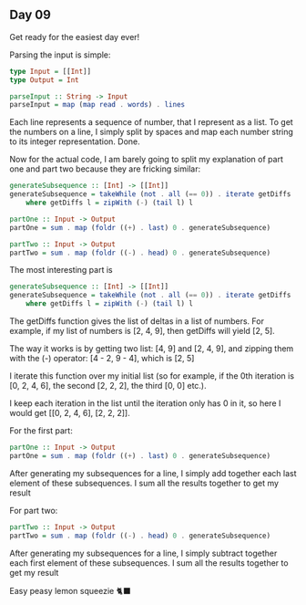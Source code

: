 ## Day 09

Get ready for the easiest day ever!

Parsing the input is simple:
```hs
type Input = [[Int]]
type Output = Int

parseInput :: String -> Input
parseInput = map (map read . words) . lines
```
Each line represents a sequence of number, that  I represent as a list. To get the numbers on a line, I simply split by spaces and map each number string to its integer representation. Done.

Now for the actual code, I am barely going to split my explanation of part one and part two because they are fricking similar:
```hs
generateSubsequence :: [Int] -> [[Int]]
generateSubsequence = takeWhile (not . all (== 0)) . iterate getDiffs
    where getDiffs l = zipWith (-) (tail l) l

partOne :: Input -> Output
partOne = sum . map (foldr ((+) . last) 0 . generateSubsequence)

partTwo :: Input -> Output
partTwo = sum . map (foldr ((-) . head) 0 . generateSubsequence)
```

The most interesting part is
```hs
generateSubsequence :: [Int] -> [[Int]]
generateSubsequence = takeWhile (not . all (== 0)) . iterate getDiffs
    where getDiffs l = zipWith (-) (tail l) l
```
The getDiffs function gives the list of deltas in a list of numbers.
For example, if my list of numbers is [2, 4, 9], then getDiffs will yield [2, 5].

The way it works is by getting two list: [4, 9] and [2, 4, 9], and zipping them with the (-) operator: [4 - 2, 9 - 4], which is [2, 5]

I iterate this function over my initial list (so for example, if the 0th iteration is [0, 2, 4, 6], the second [2, 2, 2], the third [0, 0] etc.).

I keep each iteration in the list until the iteration only has 0 in it, so here I would get [[0, 2, 4, 6], [2, 2, 2]].

For the first part:
```hs
partOne :: Input -> Output
partOne = sum . map (foldr ((+) . last) 0 . generateSubsequence)
```

After generating my subsequences for a line, I simply add together each last element of these subsequences. I sum all the results together to get my result

For part two:
```hs
partTwo :: Input -> Output
partTwo = sum . map (foldr ((-) . head) 0 . generateSubsequence)
```
After generating my subsequences for a line, I simply subtract together each first element of these subsequences. I sum all the results together to get my result

Easy peasy lemon squeezie 🐈‍⬛
